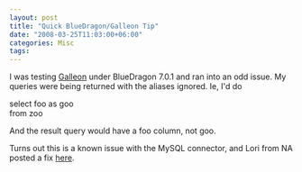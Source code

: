 ```yaml
---
layout: post
title: "Quick BlueDragon/Galleon Tip"
date: "2008-03-25T11:03:00+06:00"
categories: Misc 
tags: 
---
```


I was testing <a href="http://galleon.riaforge.org">Galleon</a> under BlueDragon 7.0.1 and ran into an odd issue. My queries were being returned with the aliases ignored. Ie, I'd do

select foo as goo<br/>
from zoo

And the result query would have a foo column, not goo. 

Turns out this is a known issue with the MySQL connector, and Lori from NA posted a fix <a href="http://forums.newatlanta.com/messages.cfm?threadid=3649010C-29AC-4980-BA8B720D5DD5E683">here</a>.